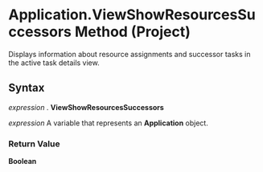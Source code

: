
# Application.ViewShowResourcesSuccessors Method (Project)

Displays information about resource assignments and successor tasks in the active task details view.


## Syntax

 _expression_ . **ViewShowResourcesSuccessors**

 _expression_ A variable that represents an **Application** object.


### Return Value

 **Boolean**


